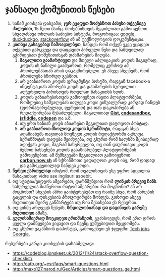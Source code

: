 # ჯანსაღი ქომუნითის წესები

1. სანამ კითხვას დასვამთ, **ჯერ ეცადეთ მოძებნოთ პასუხი თქვენივე ძალებით**, 15 წუთი მაინც. მოძებნისთვის შეგიძლიათ გამოიყენოთ სხვადასხვა ონლაინ საძიებო სისტემა, როგორიცაა: [google](https://google.com/), [duckduckgo](https://duckduckgo.com/), [stackoverflow](https://stackoverflow.com/) ან ამ ტექნოლოგიის დოკუმენტაცია.
2. **კითხვა გასაგებად ჩამოაყალბეთ**, ჩანდეს რომ თქვენ უკვე ეცადეთ თქვენით გარკვევა და დაიცავით პირველი წესი და ნამდვილად გჭირდებათ ქომუნითისგან დახმარების მიღება.
    1. **მაგალითი გაამარტივეთ** და მთელი აპლიცაკიის კოდის მაგივრად, კოდის ის ნაწილი გააშეაროთ, რომელიც კერძოდ ამ პრობლემასთან არის დაკავშირებული. ეს ასევე აჩვენებს, რომ პრობლემა სწორედ გესმით.
    2. არ გააზიაროთ კოდის ფრაგმენტი პოსტში, რადგან facebook-ი ინდენტაციას აშორებს კოდს და დახმარების სურვილით აღჭურვილი პირისთვის რთულად წასაკითხს ხდის.
    3. კოდის გაზიარებისთვის გამოიყენეთ ისეთი პლატფორმები, რომლებიც საშუალებას იძლევა კოდი ვიზუალურად კარგად ჩანდეს (ფორმატირებულად, ფერებით) და თან დაკოპირება ან რედაქტირებაა შესაძლებელი. მაგალითად **[Gist](https://gist.github.com/), [codesandbox](https://codesandbox.io/), [jsfiddle](https://jsfiddle.net/), [codepen](https://codepen.io/)** და ა.შ.
    4. თუ ერთ ხაზიან კოდს აზიარებთ შეგილიათ დატოვოთ პოსტად.
    5. **არ გააზიაროთ მხოლოდ კოდის სკრინშოტი**, რადგან სხვა ადამიანებს თავიდან მოუწევთ კოდის რედაქტორში აკრეფა. სქრინშოტის დადება შეიძლება, თუ გსურთ რომ ხალხმა მყისიერად აღიქვას კოდი, მაგრამ სასურველია, თუ თან დაურთავთ კოდს ზემოთ ნახსენები კოდის გასაზიარებელ პლატფორმების გამოყენებით. ამ შემხვევაში შეგიძლიათ გამოიყენოთ **[carbon.now.sh](https://carbon.now.sh/)** ან სქრინშოთი გადაუღოთ კოდს ისე, რომ დიდად და გამოკვეთილად ჩანდეს კოდი.
3. **წერეთ ქართულად** იმიტომ, რომ თვალისთვის ესე უფრო ადვილია წასაკითხად vidre ase inglisuri asoebit.
4. თუ სტატია/ვიდეოს აშეარებთ, დარწმუნდით რომ **ლინკის პრევიუ ჩანს**. სასურველია მიაწეროთ რატომ აშეარებთ: რა მოგწონთ? ან არ მოგწონთ? სხვების აზრი გაინტერესებთ თუ რაიმე სხვა, რომ აზრების გაცვლის და დისკუსიის პროვოცირება მოხდეს. გთხოვთ ასევე მიუთითეთ მცირე განმარტება თუ რის შესახებაა ეს რესურსი.
5. თუ ვინმე არღვევს წესებს, **ზრდილობიანად და დაცინივის გარეშე მიუთითეთ** ამაზე.
6. **გულისხმიერად მოეკიდეთ ერთმანეთს**, გვახსოვდეს, რომ ერთ დროს ყველა დამწყებები ვიყავით და ჩვენც ვუშვებიდით შეცდომებს.
7. თუ გსურთ ვაკანსიის დაპოსტვა, გამოიყენეთ ეს ჯფუფში: [Tech jobs Georgia.](https://www.facebook.com/groups/1618717495035787/)

რესურსები კარგი კითხვების დასასმელად:

- https://codeblog.jonskeet.uk/2012/11/24/stack-overflow-question-checklist/
- http://catb.org/~esr/faqs/smart-questions.html
- http://maxo127.narod.ru/Geo/Articles/smart-questions_ge.html
